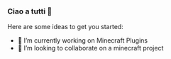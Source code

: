 ### Ciao a tutti 👋

Here are some ideas to get you started:

- 🔭 I’m currently working on Minecraft Plugins
- 👯 I’m looking to collaborate on a minecraft project

